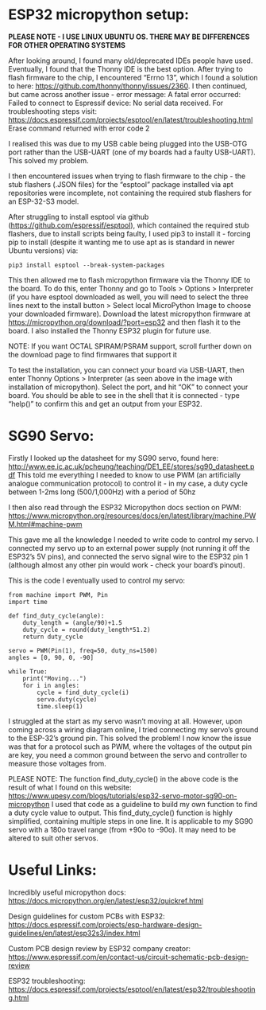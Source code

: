 # ESP32 micropython setup:

**PLEASE NOTE - I USE LINUX UBUNTU OS. THERE MAY BE DIFFERENCES FOR OTHER OPERATING SYSTEMS**

After looking around, I found many old/deprecated IDEs people have used. Eventually, I found that the Thonny IDE is the best option. After trying to flash firmware to the chip, I encountered “Errno 13”, which I found a solution to here: https://github.com/thonny/thonny/issues/2360. I then continued, but came across another issue - error message: A fatal error occurred: Failed to connect to Espressif device: No serial data received. For troubleshooting steps visit: https://docs.espressif.com/projects/esptool/en/latest/troubleshooting.html Erase command returned with error code 2

I realised this was due to my USB cable being plugged into the USB-OTG port rather than the USB-UART (one of my boards had a faulty USB-UART). This solved my problem.

I then encountered issues when trying to flash firmware to the chip - the stub flashers (.JSON files) for the “esptool” package installed via apt repositories were incomplete, not containing the required stub flashers for an ESP-32-S3 model.

After struggling to install esptool via github (https://github.com/espressif/esptool), which contained the required stub flashers, due to install scripts being faulty, I used pip3 to install it - forcing pip to install (despite it wanting me to use apt as is standard in newer Ubuntu versions) via: 
```
pip3 install esptool --break-system-packages
```
This then allowed me to flash micropython firmware via the Thonny IDE to the board. To do this, enter Thonny and go to Tools > Options > Interpreter (if you have esptool downloaded as well, you will need to select the three lines next to the install button > Select local MicroPython Image to choose your downloaded firmware). Download the latest micropython firmware at https://micropython.org/download/?port=esp32 and then flash it to the board. I also installed the Thonny ESP32 plugin for future use.

NOTE: If you want OCTAL SPIRAM/PSRAM support, scroll further down on the download page to find firmwares that support it

To test the installation, you can connect your board via USB-UART, then enter Thonny Options > Interpreter (as seen above in the image with installation of micropython). Select the port, and hit “OK” to connect your board. You should be able to see in the shell that it is connected - type “help()” to confirm this and get an output from your ESP32.

# SG90 Servo:

Firstly I looked up the datasheet for my SG90 servo, found here: http://www.ee.ic.ac.uk/pcheung/teaching/DE1_EE/stores/sg90_datasheet.pdf This told me everything I needed to know to use PWM (an artificially analogue communication protocol) to control it - in my case, a duty cycle between 1-2ms long (500/1,000Hz) with a period of 50hz

I then also read through the ESP32 Micropython docs section on PWM: https://www.micropython.org/resources/docs/en/latest/library/machine.PWM.html#machine-pwm

This gave me all the knowledge I needed to write code to control my servo. I connected my servo up to an external power supply (not running it off the ESP32’s 5V pins), and connected the servo signal wire to the ESP32 pin 1 (although almost any other pin would work - check your board’s pinout).

This is the code I eventually used to control my servo:

```
from machine import PWM, Pin
import time

def find_duty_cycle(angle):
	duty_length = (angle/90)+1.5
	duty_cycle = round(duty_length*51.2)
	return duty_cycle

servo = PWM(Pin(1), freq=50, duty_ns=1500)
angles = [0, 90, 0, -90]

while True:
	print("Moving...")
	for i in angles:
    	cycle = find_duty_cycle(i)
    	servo.duty(cycle)
    	time.sleep(1)
```

I struggled at the start as my servo wasn’t moving at all. However, upon coming across a wiring diagram online, I tried connecting my servo’s ground to the ESP-32’s ground pin. This solved the problem! I now know the issue was that for a protocol such as PWM, where the voltages of the output pin are key, you need a common ground between the servo and controller to measure those voltages from.

PLEASE NOTE: The function find_duty_cycle() in the above code is the result of what I found on this website: https://www.upesy.com/blogs/tutorials/esp32-servo-motor-sg90-on-micropython I used that code as a guideline to build my own function to find a duty cycle value to output. This find_duty_cycle() function is highly simplified, containing multiple steps in one line. It is applicable to my SG90 servo with a 180o travel range (from +90o to -90o). It may need to be altered to suit other servos.

# Useful Links:

Incredibly useful micropython docs: https://docs.micropython.org/en/latest/esp32/quickref.html

Design guidelines for custom PCBs with ESP32: https://docs.espressif.com/projects/esp-hardware-design-guidelines/en/latest/esp32s3/index.html

Custom PCB design review by ESP32 company creator: https://www.espressif.com/en/contact-us/circuit-schematic-pcb-design-review

ESP32 troubleshooting: https://docs.espressif.com/projects/esptool/en/latest/esp32/troubleshooting.html
